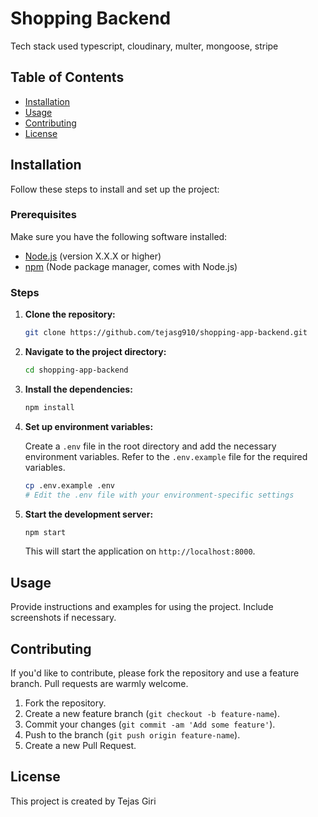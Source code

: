 # Shopping Backend

Tech stack used typescript, cloudinary, multer, mongoose, stripe
## Table of Contents

- [Installation](#installation)
- [Usage](#usage)
- [Contributing](#contributing)
- [License](#license)

## Installation

Follow these steps to install and set up the project:

### Prerequisites

Make sure you have the following software installed:

- [Node.js](https://nodejs.org/) (version X.X.X or higher)
- [npm](https://www.npmjs.com/) (Node package manager, comes with Node.js)

### Steps

1. **Clone the repository:**

    ```bash
   git clone https://github.com/tejasg910/shopping-app-backend.git
   ```

2. **Navigate to the project directory:**

    ```bash
    cd shopping-app-backend
    ```

3. **Install the dependencies:**

    ```bash
    npm install
    ```

4. **Set up environment variables:**

    Create a `.env` file in the root directory and add the necessary environment variables. Refer to the `.env.example` file for the required variables.

    ```bash
    cp .env.example .env
    # Edit the .env file with your environment-specific settings
    ```

5. **Start the development server:**

    ```bash
    npm start
    ```

    This will start the application on `http://localhost:8000`.

## Usage

Provide instructions and examples for using the project. Include screenshots if necessary.

## Contributing

If you'd like to contribute, please fork the repository and use a feature branch. Pull requests are warmly welcome.

1. Fork the repository.
2. Create a new feature branch (`git checkout -b feature-name`).
3. Commit your changes (`git commit -am 'Add some feature'`).
4. Push to the branch (`git push origin feature-name`).
5. Create a new Pull Request.

## License

This project is created by Tejas Giri
